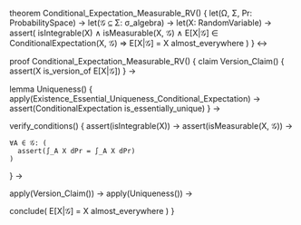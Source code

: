 theorem Conditional_Expectation_Measurable_RV() {
  let(Ω, Σ, Pr: ProbabilitySpace) →
  let(𝒢 ⊆ Σ: σ_algebra) →
  let(X: RandomVariable) →
  assert(
    isIntegrable(X) ∧
    isMeasurable(X, 𝒢) ∧
    E[X|𝒢] ∈ ConditionalExpectation(X, 𝒢)
    ⇒
    E[X|𝒢] = X almost_everywhere
  )
} ↔

proof Conditional_Expectation_Measurable_RV() {
  claim Version_Claim() {
    assert(X is_version_of E[X|𝒢])
  } →
  
  lemma Uniqueness() {
    apply(Existence_Essential_Uniqueness_Conditional_Expectation) →
    assert(ConditionalExpectation is_essentially_unique)
  } →
  
  verify_conditions() {
    assert(isIntegrable(X)) →
    assert(isMeasurable(X, 𝒢)) →
    
    ∀A ∈ 𝒢: (
      assert(∫_A X dPr = ∫_A X dPr)
    )
  } →
  
  apply(Version_Claim()) →
  apply(Uniqueness()) →
  
  conclude(
    E[X|𝒢] = X almost_everywhere
  )
}